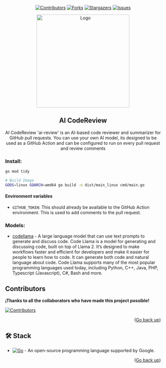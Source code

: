 <a name="readme-top"></a> 

<div align="center">

[![Contributors][contributors-shield]][contributors-url]
[![Forks][forks-shield]][forks-url]
[![Stargazers][stars-shield]][stars-url]
[![Issues][issues-shield]][issues-url]

<a href="https://github.com/ecaminero/ai-codereview">
  <img width="300px" src="https://cdn.githubraw.com/ecaminero/ai-codereview/main/docs/images/AI-bot-codereview.png" alt="Logo" width="800" />
</a>

## AI CodeReview
AI CodeReview 'ai-review' is an AI-based code reviewer and summarizer for GitHub pull requests. You can use your own AI model, its designed to be used as a GitHub Action and can be configured to run on every pull request and review comments

</div>

### Install:
```bash
go mod tidy

# Build Image
GOOS=linux GOARCH=amd64 go build -o dist/main_linux cmd/main.go
```

#### Environment variables

- `GITHUB_TOKEN`: This should already be available to the GitHub Action
  environment. This is used to add comments to the pull request.

### Models:
* [codellama](https://ollama.com/library/codellama) - A large language model that can use text prompts to generate and discuss code.
    Code Llama is a model for generating and discussing code, built on top of Llama 2. It’s designed to make workflows faster and efficient for developers and make it easier for people to learn how to code. It can generate both code and natural language about code. Code Llama supports many of the most popular programming languages used today, including Python, C++, Java, PHP, Typescript (Javascript), C#, Bash and more.

## Contributors
**¡Thanks to all the collaborators who have made this project possible!**

[![Contributors](https://contrib.rocks/image?repo=ecaminero/ai-codereview)](https://github.com/ecaminero/ai-codereview/graphs/contributors)

<p align="right">(<a href="#readme-top">Go back up</a>)</p>

## 🛠️ Stack
- [![Go][go-badge]][go-url] - An open-source programming language supported by Google.

<p align="right">(<a href="#readme-top">Go back up</a>)</p>

[go-url]: https://go.dev/
[githubaction-url]: https://docs.github.com/en/actions/learn-github-actions/understanding-github-actions
[go-badge]: https://img.shields.io/badge/go-fff?style=for-the-badge&logo=go&logoColor=bd303a&color=35256


[contributors-url]: https://github.com/ecaminero/ai-codereview/graphs/contributors
[contributors-shield]: https://img.shields.io/github/contributors/ecaminero/ai-codereview.svg?style=for-the-badge

[forks-url]: https://github.com/ecaminero/ai-codereview/network/members
[forks-shield]: https://img.shields.io/github/forks/ecaminero/ai-codereview.svg?style=for-the-badge

[stars-url]: https://github.com/ecaminero/ai-codereview/stargazers
[stars-shield]: https://img.shields.io/github/stars/ecaminero/ai-codereview.svg?style=for-the-badge

[issues-shield]: https://img.shields.io/github/issues/ecaminero/ai-codereview.svg?style=for-the-badge
[issues-url]: https://github.com/ecaminero/ai-codereview/issues
